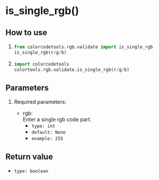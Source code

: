 # is_single_rgb()

## How to use

1. ```python
   from colorcodetools.rgb.validate import is_single_rgb
   is_single_rgb(r/g/b)
   ```
2. ```python
   import colorcodetools
   colortools.rgb.validate.is_single_rgb(r/g/b)
   ```

## Parameters

1. Required parameters:

   - rgb:  
      Enter a single rgb code part.
     - `type: int`
     - `default: None`
     - `example: 255`

## Return value

- `type: boolean`
